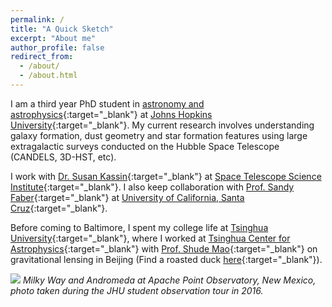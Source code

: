 ```yaml
---
permalink: /
title: "A Quick Sketch"
excerpt: "About me"
author_profile: false
redirect_from: 
  - /about/
  - /about.html
---
```


I am a third year PhD student in [astronomy and astrophysics](http://physics-astronomy.jhu.edu/){:target="_blank"}  at [Johns Hopkins University](https://www.jhu.edu/){:target="_blank"}. My current research involves understanding galaxy formation, dust geometry and star formation features using large extragalactic surveys conducted on the Hubble Space Telescope (CANDELS, 3D-HST, etc).

I work with [Dr. Susan Kassin](http://www.susankassin.com/){:target="_blank"} at [Space Telescope Science Institute](http://www.stsci.edu){:target="_blank"}. I also keep collaboration with [Prof. Sandy Faber](http://www.ucolick.org/~faber/){:target="_blank"} at [University of California, Santa Cruz](http://www.astro.ucsc.edu/){:target="_blank"}.

Before coming to Baltimore, I spent my college life at [Tsinghua University](http://www.tsinghua.edu.cn/publish/newthuen/){:target="_blank"}, where I worked at [Tsinghua Center for Astrophysics](http://astro.tsinghua.edu.cn/){:target="_blank"} with [Prof. Shude Mao](http://astro.tsinghua.edu.cn/~smao/){:target="_blank"} on gravitational lensing in Beijing (Find a roasted duck [here](http://www.huffingtonpost.com/2013/09/08/rubber-duck-beijing_n_3889252.html){:target="_blank"}).

![](https://weichenstars.github.io/images/apo_mws.jpg)
*Milky Way and Andromeda at Apache Point Observatory, New Mexico, <br />
photo taken during the JHU student observation tour in 2016.*